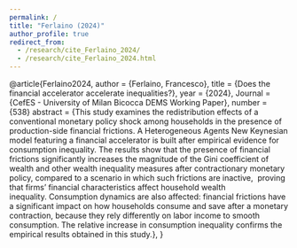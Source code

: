 ```yaml
---
permalink: /
title: "Ferlaino (2024)"
author_profile: true
redirect_from: 
  - /research/cite_Ferlaino_2024/
  - /research/cite_Ferlaino_2024.html
---
```



@article{Ferlaino2024,
  author = {Ferlaino, Francesco},
  title = {Does the financial accelerator accelerate inequalities?},
  year   = {2024},
  Journal = {CefES - University of Milan Bicocca DEMS Working Paper},
  number = {538}
  abstract = {This study examines the redistribution effects of a conventional monetary policy shock among households in the presence of production-side financial frictions. A Heterogeneous Agents New Keynesian model featuring a financial accelerator is built after empirical evidence for consumption inequality. The results show that the presence of financial frictions significantly increases the magnitude of the Gini coefficient of wealth and other wealth inequality measures after contractionary monetary policy, compared to a scenario in which such frictions are inactive,  proving that firms’ financial characteristics affect household wealth inequality. Consumption dynamics are also affected: financial frictions have a significant impact on how households consume and save after a monetary contraction, because they rely differently on labor income to smooth consumption. The relative increase in consumption inequality confirms the empirical results obtained in this study.},
}
